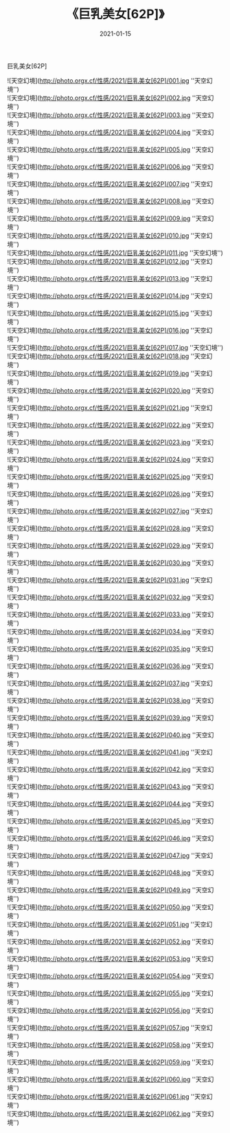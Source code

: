 ﻿---
layout: post
title:  《巨乳美女[62P]》
date:   2021-01-15
img: http://photo.orgx.cf/性感/2021/巨乳美女[62P]/000.jpg
categories: [美女, 性感, 泳衣]
---

巨乳美女[62P]



![天空幻境](http://photo.orgx.cf/性感/2021/巨乳美女[62P]/001.jpg ''天空幻境'') <br>
![天空幻境](http://photo.orgx.cf/性感/2021/巨乳美女[62P]/002.jpg ''天空幻境'') <br>
![天空幻境](http://photo.orgx.cf/性感/2021/巨乳美女[62P]/003.jpg ''天空幻境'') <br>
![天空幻境](http://photo.orgx.cf/性感/2021/巨乳美女[62P]/004.jpg ''天空幻境'') <br>
![天空幻境](http://photo.orgx.cf/性感/2021/巨乳美女[62P]/005.jpg ''天空幻境'') <br>
![天空幻境](http://photo.orgx.cf/性感/2021/巨乳美女[62P]/006.jpg ''天空幻境'') <br>
![天空幻境](http://photo.orgx.cf/性感/2021/巨乳美女[62P]/007.jpg ''天空幻境'') <br>
![天空幻境](http://photo.orgx.cf/性感/2021/巨乳美女[62P]/008.jpg ''天空幻境'') <br>
![天空幻境](http://photo.orgx.cf/性感/2021/巨乳美女[62P]/009.jpg ''天空幻境'') <br>
![天空幻境](http://photo.orgx.cf/性感/2021/巨乳美女[62P]/010.jpg ''天空幻境'') <br>
![天空幻境](http://photo.orgx.cf/性感/2021/巨乳美女[62P]/011.jpg ''天空幻境'') <br>
![天空幻境](http://photo.orgx.cf/性感/2021/巨乳美女[62P]/012.jpg ''天空幻境'') <br>
![天空幻境](http://photo.orgx.cf/性感/2021/巨乳美女[62P]/013.jpg ''天空幻境'') <br>
![天空幻境](http://photo.orgx.cf/性感/2021/巨乳美女[62P]/014.jpg ''天空幻境'') <br>
![天空幻境](http://photo.orgx.cf/性感/2021/巨乳美女[62P]/015.jpg ''天空幻境'') <br>
![天空幻境](http://photo.orgx.cf/性感/2021/巨乳美女[62P]/016.jpg ''天空幻境'') <br>
![天空幻境](http://photo.orgx.cf/性感/2021/巨乳美女[62P]/017.jpg ''天空幻境'') <br>
![天空幻境](http://photo.orgx.cf/性感/2021/巨乳美女[62P]/018.jpg ''天空幻境'') <br>
![天空幻境](http://photo.orgx.cf/性感/2021/巨乳美女[62P]/019.jpg ''天空幻境'') <br>
![天空幻境](http://photo.orgx.cf/性感/2021/巨乳美女[62P]/020.jpg ''天空幻境'') <br>
![天空幻境](http://photo.orgx.cf/性感/2021/巨乳美女[62P]/021.jpg ''天空幻境'') <br>
![天空幻境](http://photo.orgx.cf/性感/2021/巨乳美女[62P]/022.jpg ''天空幻境'') <br>
![天空幻境](http://photo.orgx.cf/性感/2021/巨乳美女[62P]/023.jpg ''天空幻境'') <br>
![天空幻境](http://photo.orgx.cf/性感/2021/巨乳美女[62P]/024.jpg ''天空幻境'') <br>
![天空幻境](http://photo.orgx.cf/性感/2021/巨乳美女[62P]/025.jpg ''天空幻境'') <br>
![天空幻境](http://photo.orgx.cf/性感/2021/巨乳美女[62P]/026.jpg ''天空幻境'') <br>
![天空幻境](http://photo.orgx.cf/性感/2021/巨乳美女[62P]/027.jpg ''天空幻境'') <br>
![天空幻境](http://photo.orgx.cf/性感/2021/巨乳美女[62P]/028.jpg ''天空幻境'') <br>
![天空幻境](http://photo.orgx.cf/性感/2021/巨乳美女[62P]/029.jpg ''天空幻境'') <br>
![天空幻境](http://photo.orgx.cf/性感/2021/巨乳美女[62P]/030.jpg ''天空幻境'') <br>
![天空幻境](http://photo.orgx.cf/性感/2021/巨乳美女[62P]/031.jpg ''天空幻境'') <br>
![天空幻境](http://photo.orgx.cf/性感/2021/巨乳美女[62P]/032.jpg ''天空幻境'') <br>
![天空幻境](http://photo.orgx.cf/性感/2021/巨乳美女[62P]/033.jpg ''天空幻境'') <br>
![天空幻境](http://photo.orgx.cf/性感/2021/巨乳美女[62P]/034.jpg ''天空幻境'') <br>
![天空幻境](http://photo.orgx.cf/性感/2021/巨乳美女[62P]/035.jpg ''天空幻境'') <br>
![天空幻境](http://photo.orgx.cf/性感/2021/巨乳美女[62P]/036.jpg ''天空幻境'') <br>
![天空幻境](http://photo.orgx.cf/性感/2021/巨乳美女[62P]/037.jpg ''天空幻境'') <br>
![天空幻境](http://photo.orgx.cf/性感/2021/巨乳美女[62P]/038.jpg ''天空幻境'') <br>
![天空幻境](http://photo.orgx.cf/性感/2021/巨乳美女[62P]/039.jpg ''天空幻境'') <br>
![天空幻境](http://photo.orgx.cf/性感/2021/巨乳美女[62P]/040.jpg ''天空幻境'') <br>
![天空幻境](http://photo.orgx.cf/性感/2021/巨乳美女[62P]/041.jpg ''天空幻境'') <br>
![天空幻境](http://photo.orgx.cf/性感/2021/巨乳美女[62P]/042.jpg ''天空幻境'') <br>
![天空幻境](http://photo.orgx.cf/性感/2021/巨乳美女[62P]/043.jpg ''天空幻境'') <br>
![天空幻境](http://photo.orgx.cf/性感/2021/巨乳美女[62P]/044.jpg ''天空幻境'') <br>
![天空幻境](http://photo.orgx.cf/性感/2021/巨乳美女[62P]/045.jpg ''天空幻境'') <br>
![天空幻境](http://photo.orgx.cf/性感/2021/巨乳美女[62P]/046.jpg ''天空幻境'') <br>
![天空幻境](http://photo.orgx.cf/性感/2021/巨乳美女[62P]/047.jpg ''天空幻境'') <br>
![天空幻境](http://photo.orgx.cf/性感/2021/巨乳美女[62P]/048.jpg ''天空幻境'') <br>
![天空幻境](http://photo.orgx.cf/性感/2021/巨乳美女[62P]/049.jpg ''天空幻境'') <br>
![天空幻境](http://photo.orgx.cf/性感/2021/巨乳美女[62P]/050.jpg ''天空幻境'') <br>
![天空幻境](http://photo.orgx.cf/性感/2021/巨乳美女[62P]/051.jpg ''天空幻境'') <br>
![天空幻境](http://photo.orgx.cf/性感/2021/巨乳美女[62P]/052.jpg ''天空幻境'') <br>
![天空幻境](http://photo.orgx.cf/性感/2021/巨乳美女[62P]/053.jpg ''天空幻境'') <br>
![天空幻境](http://photo.orgx.cf/性感/2021/巨乳美女[62P]/054.jpg ''天空幻境'') <br>
![天空幻境](http://photo.orgx.cf/性感/2021/巨乳美女[62P]/055.jpg ''天空幻境'') <br>
![天空幻境](http://photo.orgx.cf/性感/2021/巨乳美女[62P]/056.jpg ''天空幻境'') <br>
![天空幻境](http://photo.orgx.cf/性感/2021/巨乳美女[62P]/057.jpg ''天空幻境'') <br>
![天空幻境](http://photo.orgx.cf/性感/2021/巨乳美女[62P]/058.jpg ''天空幻境'') <br>
![天空幻境](http://photo.orgx.cf/性感/2021/巨乳美女[62P]/059.jpg ''天空幻境'') <br>
![天空幻境](http://photo.orgx.cf/性感/2021/巨乳美女[62P]/060.jpg ''天空幻境'') <br>
![天空幻境](http://photo.orgx.cf/性感/2021/巨乳美女[62P]/061.jpg ''天空幻境'') <br>
![天空幻境](http://photo.orgx.cf/性感/2021/巨乳美女[62P]/062.jpg ''天空幻境'') <br>